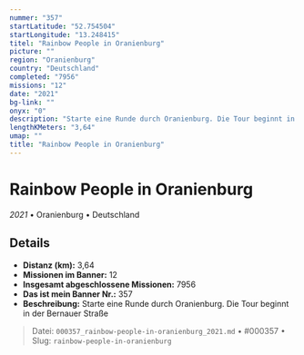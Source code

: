 ```yaml
---
nummer: "357"
startLatitude: "52.754504"
startLongitude: "13.248415"
titel: "Rainbow People in Oranienburg"
picture: ""
region: "Oranienburg"
country: "Deutschland"
completed: "7956"
missions: "12"
date: "2021"
bg-link: ""
onyx: "0"
description: "Starte eine Runde durch Oranienburg. Die Tour beginnt in der Bernauer Straße"
lengthKMeters: "3,64"
umap: ""
title: "Rainbow People in Oranienburg"
---
```

# Rainbow People in Oranienburg

*2021* • Oranienburg • Deutschland



## Details
- **Distanz (km):** 3,64
- **Missionen im Banner:** 12
- **Insgesamt abgeschlossene Missionen:** 7956
- **Das ist mein Banner Nr.:** 357
- **Beschreibung:** Starte eine Runde durch Oranienburg. Die Tour beginnt in der Bernauer Straße



> Datei: `000357_rainbow-people-in-oranienburg_2021.md` • #000357 • Slug: `rainbow-people-in-oranienburg`
